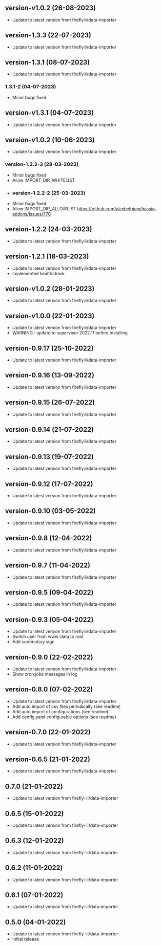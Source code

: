 
## version-v1.0.2 (26-08-2023)
- Update to latest version from fireflyiii/data-importer

## version-1.3.3 (22-07-2023)
- Update to latest version from fireflyiii/data-importer

## version-1.3.1 (08-07-2023)
- Update to latest version from fireflyiii/data-importer
### 1.3.1-2 (04-07-2023)
- Minor bugs fixed
## version-v1.3.1 (04-07-2023)
- Update to latest version from fireflyiii/data-importer

## version-v1.0.2 (10-06-2023)
- Update to latest version from fireflyiii/data-importer
### version-1.2.2-3 (28-03-2023)
- Minor bugs fixed
- Allow IMPORT_DIR_WHITELIST
- ### version-1.2.2-2 (25-03-2023)
- Minor bugs fixed
- Allow IMPORT_DIR_ALLOWLIST https://github.com/alexbelgium/hassio-addons/issues/770

## version-1.2.2 (24-03-2023)
- Update to latest version from fireflyiii/data-importer

## version-1.2.1 (18-03-2023)
- Update to latest version from fireflyiii/data-importer
- Implemented healthcheck

## version-v1.0.2 (28-01-2023)
- Update to latest version from fireflyiii/data-importer

## version-v1.0.0 (22-01-2023)
- Update to latest version from fireflyiii/data-importer
- WARNING : update to supervisor 2022.11 before installing

## version-0.9.17 (25-10-2022)
- Update to latest version from fireflyiii/data-importer

## version-0.9.16 (13-09-2022)
- Update to latest version from fireflyiii/data-importer

## version-0.9.15 (26-07-2022)
- Update to latest version from fireflyiii/data-importer

## version-0.9.14 (21-07-2022)
- Update to latest version from fireflyiii/data-importer

## version-0.9.13 (19-07-2022)
- Update to latest version from fireflyiii/data-importer

## version-0.9.12 (17-07-2022)
- Update to latest version from fireflyiii/data-importer

## version-0.9.10 (03-05-2022)
- Update to latest version from fireflyiii/data-importer

## version-0.9.8 (12-04-2022)
- Update to latest version from fireflyiii/data-importer

## version-0.9.7 (11-04-2022)
- Update to latest version from fireflyiii/data-importer

## version-0.9.5 (09-04-2022)
- Update to latest version from fireflyiii/data-importer

## version-0.9.3 (05-04-2022)
- Update to latest version from fireflyiii/data-importer
- Switch user from www-data to root
- Add codenotary sign

## version-0.9.0 (22-02-2022)

- Update to latest version from fireflyiii/data-importer
- Show cron jobs messages in log

## version-0.8.0 (07-02-2022)

- Update to latest version from fireflyiii/data-importer
- Add auto import of csv files periodically (see readme)
- Add auto import of configurations (see readme)
- Add config.yaml configurable options (see readme)

## version-0.7.0 (22-01-2022)

- Update to latest version from fireflyiii/data-importer

## version-0.6.5 (21-01-2022)

- Update to latest version from fireflyiii/data-importer

## 0.7.0 (21-01-2022)

- Update to latest version from firefly-iii/data-importer

## 0.6.5 (15-01-2022)

- Update to latest version from firefly-iii/data-importer

## 0.6.3 (12-01-2022)

- Update to latest version from firefly-iii/data-importer

## 0.6.2 (11-01-2022)

- Update to latest version from firefly-iii/data-importer

## 0.6.1 (07-01-2022)

- Update to latest version from firefly-iii/data-importer

## 0.5.0 (04-01-2022)

- Update to latest version from firefly-iii/data-importer
- Initial release
